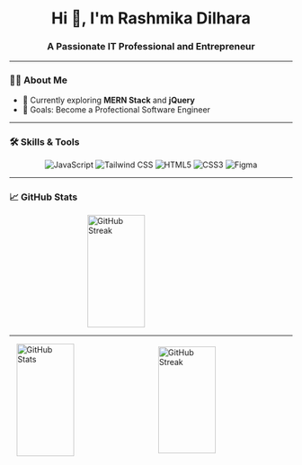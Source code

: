 <h1 align="center">Hi 👋, I'm Rashmika Dilhara</h1>
<h3 align="center">A Passionate IT Professional and Entrepreneur</h3>

---

### 👨‍💻 About Me  
- 🌱 Currently exploring **MERN Stack** and **jQuery**  
- 🎯 Goals: Become a Profectional Software Engineer


---
 
### 🛠 Skills & Tools  
<div align="center">
  <img src="https://img.shields.io/badge/JavaScript-323330?style=for-the-badge&logo=javascript&logoColor=F7DF1E" alt="JavaScript"/>
  <img src="https://img.shields.io/badge/TailwindCSS-06B6D4?style=for-the-badge&logo=tailwindcss&logoColor=white" alt="Tailwind CSS"/>
  <img src="https://img.shields.io/badge/HTML5-E34F26?style=for-the-badge&logo=html5&logoColor=white" alt="HTML5"/>
  <img src="https://img.shields.io/badge/CSS3-1572B6?style=for-the-badge&logo=css3&logoColor=white" alt="CSS3"/>
  <img src="https://img.shields.io/badge/Figma-F24E1E?style=for-the-badge&logo=figma&logoColor=white" alt="Figma"/>
</div>

---

### 📈 GitHub Stats  
<div style="display: flex; justify-content: space-around; align-items: center;">
  <img src="https://github-readme-streak-stats.herokuapp.com/?user=RashmikaDil&theme=radical" alt="GitHub Streak" width="45%" height="200px"/>

</div>

---
<div style="display: flex; justify-content: space-around; align-items: center;">
  
 <img src="https://github-readme-stats.vercel.app/api?username=RashmikaDil&show_icons=true&theme=radical" alt="GitHub Stats" width="45%" height="200px"/>
  <img src="https://github-readme-stats.vercel.app/api/top-langs/?username=RashmikaDil&layout=compact&theme=radical" alt="GitHub Streak" width="45%" height="190px"/>

</div>
